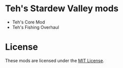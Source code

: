 # Teh's Stardew Valley mods

- Teh's Core Mod
- Teh's Fishing Overhaul

# License

These mods are licensed under the [MIT License](./LICENSE).
